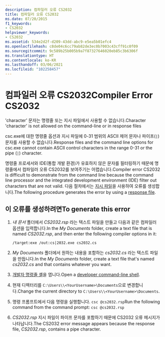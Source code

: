 ```yaml
---
description: 컴파일러 오류 CS2032
title: 컴파일러 오류 CS2032
ms.date: 07/20/2015
f1_keywords:
- CS2032
helpviewer_keywords:
- CS2032
ms.assetid: 534e2d2f-d209-43dd-abc9-e5ea5b01efc4
ms.openlocfilehash: c8de04c6cc79ab82de3ec0b7003c43cff91c0f09
ms.sourcegitcommit: 9c589b25b005b9a7f87327646020eb85c3b6306f
ms.translationtype: HT
ms.contentlocale: ko-KR
ms.lasthandoff: 03/06/2021
ms.locfileid: "102258457"
---
```

# <a name="compiler-error-cs2032"></a><span data-ttu-id="a6280-103">컴파일러 오류 CS2032</span><span class="sxs-lookup"><span data-stu-id="a6280-103">Compiler Error CS2032</span></span>

<span data-ttu-id="a6280-104">'character' 문자는 명령줄 또는 지시 파일에서 사용할 수 없습니다.</span><span class="sxs-lookup"><span data-stu-id="a6280-104">Character 'character' is not allowed on the command-line or in response files</span></span>

 <span data-ttu-id="a6280-105">csc.exe에 대한 명령줄 옵션과 지시 파일에 0-31 범위의 ASCII 제어 문자나 파이프(`|`) 문자를 사용할 수 없습니다.</span><span class="sxs-lookup"><span data-stu-id="a6280-105">Response files and the command line options for csc.exe cannot contain ASCII control characters in the range 0-31 or the pipe (`|`) character.</span></span>

 <span data-ttu-id="a6280-106">명령줄 프로세서와 IDE(통합 개발 환경)가 유효하지 않은 문자를 필터링하기 때문에 명령줄에서 컴파일러 오류 CS2032를 보여주기는 어렵습니다.</span><span class="sxs-lookup"><span data-stu-id="a6280-106">Compiler error CS2032 is difficult to demonstrate from the command line because the command line processor and the integrated development environment (IDE) filter out characters that are not valid.</span></span> <span data-ttu-id="a6280-107">다음 절차에서는 [지시 파일](../compiler-options/response-file-compiler-option.md)을 사용하여 오류를 생성합니다.</span><span class="sxs-lookup"><span data-stu-id="a6280-107">The following procedure generates the error by using a [response file](../compiler-options/response-file-compiler-option.md).</span></span>

## <a name="to-generate-this-error"></a><span data-ttu-id="a6280-108">이 오류를 생성하려면</span><span class="sxs-lookup"><span data-stu-id="a6280-108">To generate this error</span></span>

1. <span data-ttu-id="a6280-109">*내 문서* 폴더에서 *CS2032.rsp* 라는 텍스트 파일을 만들고 다음과 같은 컴파일러 옵션을 입력합니다.</span><span class="sxs-lookup"><span data-stu-id="a6280-109">In the *My Documents* folder, create a text file that is named *CS2032.rsp*, and then enter the following compiler options in it:</span></span>
  
    ```console
    /target:exe /out:cs|2032.exe cs2032.cs
    ```

2. <span data-ttu-id="a6280-110">*My Documents* 폴더에서 원하는 내용을 포함하는 *cs2032.cs* 라는 텍스트 파일을 만듭니다.</span><span class="sxs-lookup"><span data-stu-id="a6280-110">In the *My Documents* folder, create a text file that's named *cs2032.cs* and that contains whatever you want.</span></span>

3. <span data-ttu-id="a6280-111">[개발자 명령줄 셸](/visualstudio/ide/reference/command-prompt-powershell)을 엽니다.</span><span class="sxs-lookup"><span data-stu-id="a6280-111">Open a [developer command-line shell](/visualstudio/ide/reference/command-prompt-powershell).</span></span>

4. <span data-ttu-id="a6280-112">현재 디렉터리를 `C:\Users\\<YourUsername>\Documents`으로 변경합니다.</span><span class="sxs-lookup"><span data-stu-id="a6280-112">Change the current directory to `C:\Users\\<YourUsername>\Documents`.</span></span>

5. <span data-ttu-id="a6280-113">명령 프롬프트에서 다음 명령을 실행합니다. `csc @cs2032.rsp`</span><span class="sxs-lookup"><span data-stu-id="a6280-113">Run the following command from the command prompt: `csc @cs2032.rsp`</span></span>

6. <span data-ttu-id="a6280-114">*CS2032.rsp* 지시 파일이 파이프 문자를 포함하기 때문에 CS2032 오류 메시지가 나타납니다.</span><span class="sxs-lookup"><span data-stu-id="a6280-114">The CS2032 error message appears because the response file, *CS2032.rsp*, contains a pipe character.</span></span>
